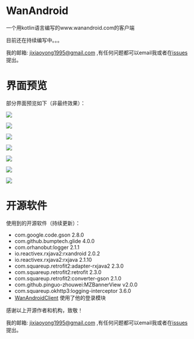# WanAndroid
一个用kotlin语言编写的www.wanandroid.com的客户端

目前还在持续编写中。。。

我的邮箱: jixiaoyong1995@gmail.com ,有任何问题都可以email我或者在[issues](https://github.com/jixiaoyong/WanAndroid/issues) 提出。

# 界面预览

部分界面预览如下（非最终效果）：

![](https://github.com/jixiaoyong/WanAndroid/blob/master/images/WanAndroidIndexPost.png?raw=true)

![](https://github.com/jixiaoyong/WanAndroid/blob/master/images/WanAndroidIndexFavorite.png?raw=true)



![](https://github.com/jixiaoyong/WanAndroid/blob/master/images/WanAndroidDiscoverTree.png?raw=true)

![](https://github.com/jixiaoyong/WanAndroid/blob/master/images/WanAndroidDiscoverProjects.png?raw=true)



![](https://github.com/jixiaoyong/WanAndroid/blob/master/images/WanAndroidDiscoverNavi.png?raw=true)



![](https://github.com/jixiaoyong/WanAndroid/blob/master/images/WanAndroidDiscoverTree.png?raw=true)



![](https://github.com/jixiaoyong/WanAndroid/blob/master/images/WanAndroidAbout.png?raw=true)



# 开源软件

使用到的开源软件（持续更新）：

* com.google.code.gson 2.8.0
* com.github.bumptech.glide 4.0.0
* com.orhanobut:logger 2.1.1
* io.reactivex.rxjava2:rxandroid 2.0.2
* io.reactivex.rxjava2:rxjava 2.1.10
* com.squareup.retrofit2:adapter-rxjava2 2.3.0
* com.squareup.retrofit2:retrofit 2.3.0
* com.squareup.retrofit2:converter-gson 2.1.0
* com.github.pinguo-zhouwei:MZBannerView v2.0.0
* com.squareup.okhttp3:logging-interceptor 3.6.0
* [WanAndroidClient](https://github.com/wangzailfm/WanAndroidClient) 使用了他的登录模块

感谢以上开源作者和机构，致敬！



我的邮箱: jixiaoyong1995@gmail.com ,有任何问题都可以email我或者在[issues](https://github.com/jixiaoyong/WanAndroid/issues) 提出。
